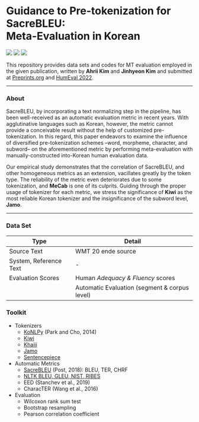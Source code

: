 # Guidance to Pre-tokenization for SacreBLEU: <br />Meta-Evaluation in Korean
<img src="https://img.shields.io/badge/Python-3766AB?style=flat-square&logo=Python&logoColor=white"/></a>
<img src="https://img.shields.io/badge/Kakao-FFCD00?style=flat-square&logo=Kakao&logoColor=black"/></a>
<img src="https://img.shields.io/apm/l/vim-mode"/></a>

This repository provides data sets and codes for MT evaluation employed in the given publication, written by **Ahrii Kim** and **Jinhyeon Kim** and submitted at [Preprints.org](https://www.preprints.org/manuscript/202201.0018/v1) and [HumEval 2022]().

---
### About
SacreBLEU, by incorporating a text normalizing step in the pipeline, has been well-received as an automatic evaluation metric in recent years. With agglutinative languages such as Korean, however, the metric cannot provide a conceivable result without the help of customized pre-tokenization. In this regard, this paper endeavors to examine the influence of diversified pre-tokenization schemes –word, morpheme, character, and subword– on the aforementioned metric by performing meta-evaluation with manually-constructed into-Korean human evaluation data.

Our empirical study demonstrates that the correlation of SacreBLEU, and other homogeneous metrics as an extension, vacillates greatly by the token type. The reliability of the metric even deteriorates due to some tokenization, and **MeCab** is one of its culprits. Guiding through the proper usage of tokenizer for each metric, we stress the significance of **Kiwi** as the most reliable Korean tokenizer and the insignificance of the subword level, **Jamo**.

---
### Data Set
|Type|Detail|
|---|---|
|Source Text|WMT 20 ende source|
|System, Reference Text|-|
|Evaluation Scores|Human *Adequacy & Fluency* scores|
||Automatic Evaluation (segment & corpus level)|


### Toolkit
- Tokenizers
  - [KoNLPy](https://konlpy.org/ko/latest/) (Park and Cho, 2014)
  - [Kiwi](https://github.com/bab2min/Kiwi)
  - [Khaiii](https://github.com/kakao/khaiii)
  - [Jamo](https://pypi.org/project/jamo/)
  - [Sentencepiece](https://github.com/google/sentencepiece)
- Automatic Metrics
  - [SacreBLEU](https://github.com/mjpost/sacrebleu) (Post, 2018): BLEU, TER, CHRF 
  - [NLTK BLEU, GLEU, NIST, RIBES]()
  - EED (Stanchev et al., 2019)
  - CharacTER (Wang et al., 2016)
- Evaluation
  - Wilcoxon rank sum test
  - Bootstrap resampling
  - Pearson correlation coefficient

